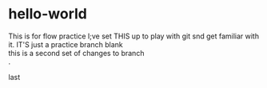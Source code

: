 # hello-world
This is for flow practice
I;ve set THIS up to play with git snd get familiar with it.
IT'S just a practice branch
blank  
this is a second set of changes to branch  
.


last
